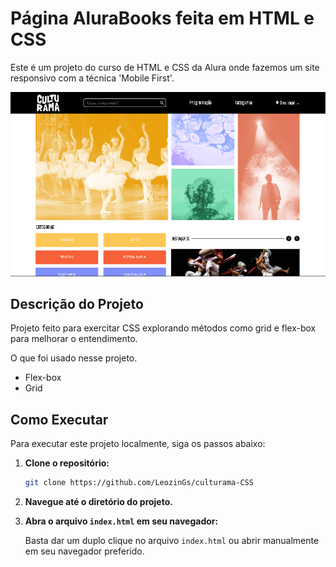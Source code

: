 # Página AluraBooks feita em HTML e CSS

Este é um projeto do curso de HTML e CSS da Alura onde fazemos um site responsivo com a técnica 'Mobile First'.

![Banner preview do site](Banner.PNG)

## Descrição do Projeto

Projeto feito para exercitar CSS explorando métodos como grid e flex-box para melhorar o entendimento.

O que foi usado nesse projeto.
- Flex-box
- Grid

## Como Executar

Para executar este projeto localmente, siga os passos abaixo:

1. **Clone o repositório:**
    
    ```bash
    git clone https://github.com/LeozinGs/culturama-CSS
    ```
    
2. **Navegue até o diretório do projeto.**
3. **Abra o arquivo `index.html` em seu navegador:**
    
    Basta dar um duplo clique no arquivo `index.html` ou abrir manualmente em seu navegador preferido.